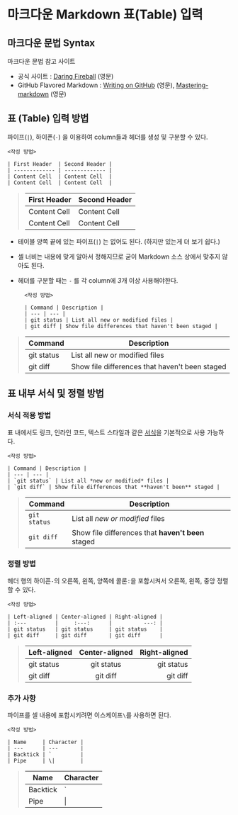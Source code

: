 마크다운 Markdown 표(Table) 입력
======================


## 마크다운 문법 Syntax
마크다운 문법 참고 사이트
- 공식 사이트 : [Daring Fireball](https://daringfireball.net/projects/markdown/syntax) (영문)
- GitHub Flavored Markdown : [Writing on GitHub](https://docs.github.com/en/github/writing-on-github) (영문), [Mastering-markdown](https://guides.github.com/features/mastering-markdown/index.html) (영문)


## 표 (Table) 입력 방법

파이프(`|`), 하이픈(`-`) 을 이용하여 column들과 헤더를 생성 및 구분할 수 있다.

    <작성 방법>

    | First Header  | Second Header |
    | ------------- | ------------- |
    | Content Cell  | Content Cell  |
    | Content Cell  | Content Cell  |
    
>| First Header  | Second Header |
>| ------------- | ------------- |
>| Content Cell  | Content Cell  |
>| Content Cell  | Content Cell  |

- 테이블 양쪽 끝에 있는 파이프(`|`) 는 없어도 된다. (하지만 있는게 더 보기 쉽다.)
- 셀 너비는 내용에 맞게 알아서 정해지므로 굳이 Markdown 소스 상에서 맞추지 않아도 된다.
- 헤더를 구분할 때는 `-` 를 각 column에 *3*개 이상 사용해야한다.

        <작성 방법>

        | Command | Description |
        | --- | --- |
        | git status | List all new or modified files |
        | git diff | Show file differences that haven't been staged |


>| Command | Description |
>| --- | --- |
>| git status | List all new or modified files |
>| git diff | Show file differences that haven't been staged |


## 표 내부 서식 및 정렬 방법

### 서식 적용 방법

표 내에서도 링크, 인라인 코드, 텍스트 스타일과 같은 [서식](https://github.com/lyw1217/TIL/blob/main/Markdown/How_to_Write_with_Markdown.md)을 기본적으로 사용 가능하다.

    <작성 방법>

    | Command | Description |
    | --- | --- |
    | `git status` | List all *new or modified* files |
    | `git diff` | Show file differences that **haven't been** staged |

>| Command | Description |
>| --- | --- |
>| `git status` | List all *new or modified* files |
>| `git diff` | Show file differences that **haven't been** staged |


### 정렬 방법

헤더 행의 하이픈`-`의 오른쪽, 왼쪽, 양쪽에 콜론`:`을 포함시켜서 오른쪽, 왼쪽, 중앙 정렬 할 수 있다.

    <작성 방법>

    | Left-aligned | Center-aligned | Right-aligned |
    | :---         |     :---:      |          ---: |
    | git status   | git status     | git status    |
    | git diff     | git diff       | git diff      |

>| Left-aligned | Center-aligned | Right-aligned |
>| :---         |     :---:      |          ---: |
>| git status   | git status     | git status    |
>| git diff     | git diff       | git diff      |


### 추가 사항

파이프를 셀 내용에 포함시키려면 이스케이프`\`를 사용하면 된다.

    <작성 방법>

    | Name     | Character |
    | ---      | ---       |
    | Backtick | `         |
    | Pipe     | \|        |

>| Name     | Character |
>| ---      | ---       |
>| Backtick | `         |
>| Pipe     | \|        |
